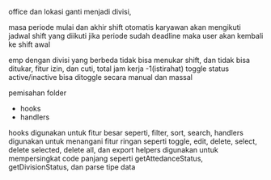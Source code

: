 office dan lokasi ganti menjadi divisi, 

masa periode mulai dan akhir shift otomatis
karyawan akan mengikuti jadwal shift yang diikuti
jika periode sudah deadline maka user akan kembali ke shift awal

emp dengan divisi yang berbeda tidak bisa menukar shift, dan tidak bisa ditukar,
fitur izin, dan cuti, 
total jam kerja -1(istirahat)
toggle status active/inactive bisa ditoggle secara manual dan massal

pemisahan folder 
- hooks
- handlers

hooks digunakan untuk fitur besar seperti, filter, sort, search, 
handlers digunakan untuk menangani fitur ringan seperti toggle, edit, delete, select, delete selected, delete all, dan export
helpers digunakan untuk mempersingkat code panjang seperti getAttedanceStatus, getDivisionStatus, dan parse tipe data

